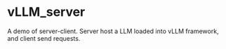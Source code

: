 # vLLM_server
A demo of server-client. Server host a LLM loaded into vLLM framework, and client send requests. 
